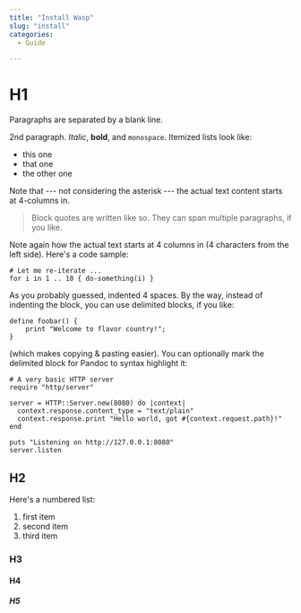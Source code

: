 ```yaml
---
title: "Install Wasp"
slug: "install"
categories:
  - Guide

---
```


# H1

Paragraphs are separated by a blank line.

2nd paragraph. *Italic*, **bold**, and `monospace`. Itemized lists
look like:

* this one
* that one
* the other one

Note that --- not considering the asterisk --- the actual text
content starts at 4-columns in.

> Block quotes are written like so. They can span multiple paragraphs, if you like.

Note again how the actual text starts at 4 columns in (4 characters
from the left side). Here's a code sample:

    # Let me re-iterate ...
    for i in 1 .. 10 { do-something(i) }

As you probably guessed, indented 4 spaces. By the way, instead of
indenting the block, you can use delimited blocks, if you like:

```
define foobar() {
    print "Welcome to flavor country!";
}
```

(which makes copying & pasting easier). You can optionally mark the
delimited block for Pandoc to syntax highlight it:

```crystal
# A very basic HTTP server
require "http/server"

server = HTTP::Server.new(8080) do |context|
  context.response.content_type = "text/plain"
  context.response.print "Hello world, got #{context.request.path}!"
end

puts "Listening on http://127.0.0.1:8080"
server.listen
```

## H2

Here's a numbered list:

1. first item
1. second item
1. third item

### H3

#### H4

##### H5
